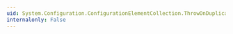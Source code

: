 ```yaml
---
uid: System.Configuration.ConfigurationElementCollection.ThrowOnDuplicate
internalonly: False
---
```

